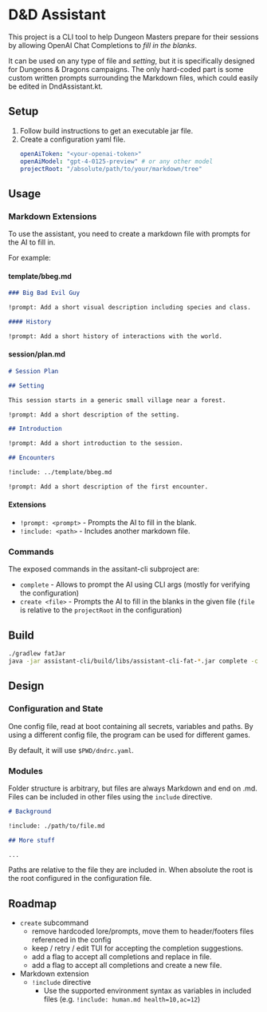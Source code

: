 # D&D Assistant

This project is a CLI tool to help Dungeon Masters prepare for their sessions by allowing OpenAI Chat Completions to _fill in the blanks_.

It can be used on any type of file and _setting_, but it is specifically designed for Dungeons & Dragons campaigns. 
The only hard-coded part is some custom written prompts surrounding the Markdown files, which could easily be edited in DndAssistant.kt.

## Setup

1. Follow build instructions to get an executable jar file.
2. Create a configuration yaml file.
   ```yaml
   openAiToken: "<your-openai-token>"
   openAiModel: "gpt-4-0125-preview" # or any other model
   projectRoot: "/absolute/path/to/your/markdown/tree"
   ```

## Usage

### Markdown Extensions

To use the assistant, you need to create a markdown file with prompts for the AI to fill in.

For example:

#### template/bbeg.md

```markdown
### Big Bad Evil Guy

!prompt: Add a short visual description including species and class.

#### History

!prompt: Add a short history of interactions with the world.
```

#### session/plan.md

```markdown
# Session Plan

## Setting

This session starts in a generic small village near a forest.

!prompt: Add a short description of the setting.

## Introduction

!prompt: Add a short introduction to the session.

## Encounters

!include: ../template/bbeg.md

!prompt: Add a short description of the first encounter.
```

#### Extensions

- `!prompt: <prompt>` - Prompts the AI to fill in the blank.
- `!include: <path>` - Includes another markdown file.

### Commands

The exposed commands in the assitant-cli subproject are:

- `complete` - Allows to prompt the AI using CLI args (mostly for verifying the configuration)
- `create <file>` - Prompts the AI to fill in the blanks in the given file (`file` is relative to the `projectRoot` in the configuration)

## Build

```bash
./gradlew fatJar
java -jar assistant-cli/build/libs/assistant-cli-fat-*.jar complete -c assistant-cli/dndrc.yaml 
```

## Design

### Configuration and State

One config file, read at boot containing all secrets, variables and paths.
By using a different config file, the program can be used for different games.

By default, it will use `$PWD/dndrc.yaml`.

### Modules

Folder structure is arbitrary, but files are always Markdown and end on .md.
Files can be included in other files using the `include` directive.

```md
# Background 

!include: ./path/to/file.md

## More stuff

...
```

Paths are relative to the file they are included in.
When absolute the root is the root configured in the configuration file.

## Roadmap

- `create` subcommand
  - remove hardcoded lore/prompts, move them to header/footers files referenced in the config
  - keep / retry / edit TUI for accepting the completion suggestions.
  - add a flag to accept all completions and replace in file.
  - add a flag to accept all completions and create a new file.
- Markdown extension
  - `!include` directive
    - Use the supported environment syntax as variables in included files (e.g. `!include: human.md health=10,ac=12`)